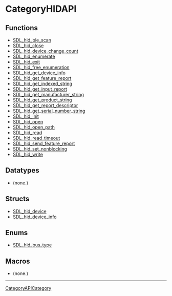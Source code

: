# CategoryHIDAPI

## Functions

<!-- DO NOT HAND-EDIT CATEGORY LISTS, THEY ARE AUTOGENERATED AND WILL BE OVERWRITTEN, BASED ON TAGS IN INDIVIDUAL PAGE FOOTERS. EDIT THOSE INSTEAD. -->
<!-- BEGIN CATEGORY LIST: CategoryHIDAPI, CategoryAPIFunction -->
- [SDL_hid_ble_scan](SDL_hid_ble_scan)
- [SDL_hid_close](SDL_hid_close)
- [SDL_hid_device_change_count](SDL_hid_device_change_count)
- [SDL_hid_enumerate](SDL_hid_enumerate)
- [SDL_hid_exit](SDL_hid_exit)
- [SDL_hid_free_enumeration](SDL_hid_free_enumeration)
- [SDL_hid_get_device_info](SDL_hid_get_device_info)
- [SDL_hid_get_feature_report](SDL_hid_get_feature_report)
- [SDL_hid_get_indexed_string](SDL_hid_get_indexed_string)
- [SDL_hid_get_input_report](SDL_hid_get_input_report)
- [SDL_hid_get_manufacturer_string](SDL_hid_get_manufacturer_string)
- [SDL_hid_get_product_string](SDL_hid_get_product_string)
- [SDL_hid_get_report_descriptor](SDL_hid_get_report_descriptor)
- [SDL_hid_get_serial_number_string](SDL_hid_get_serial_number_string)
- [SDL_hid_init](SDL_hid_init)
- [SDL_hid_open](SDL_hid_open)
- [SDL_hid_open_path](SDL_hid_open_path)
- [SDL_hid_read](SDL_hid_read)
- [SDL_hid_read_timeout](SDL_hid_read_timeout)
- [SDL_hid_send_feature_report](SDL_hid_send_feature_report)
- [SDL_hid_set_nonblocking](SDL_hid_set_nonblocking)
- [SDL_hid_write](SDL_hid_write)
<!-- END CATEGORY LIST -->

## Datatypes

<!-- DO NOT HAND-EDIT CATEGORY LISTS, THEY ARE AUTOGENERATED AND WILL BE OVERWRITTEN, BASED ON TAGS IN INDIVIDUAL PAGE FOOTERS. EDIT THOSE INSTEAD. -->
<!-- BEGIN CATEGORY LIST: CategoryHIDAPI, CategoryAPIDatatype -->
- (none.)
<!-- END CATEGORY LIST -->

## Structs

<!-- DO NOT HAND-EDIT CATEGORY LISTS, THEY ARE AUTOGENERATED AND WILL BE OVERWRITTEN, BASED ON TAGS IN INDIVIDUAL PAGE FOOTERS. EDIT THOSE INSTEAD. -->
<!-- BEGIN CATEGORY LIST: CategoryHIDAPI, CategoryAPIStruct -->
- [SDL_hid_device](SDL_hid_device)
- [SDL_hid_device_info](SDL_hid_device_info)
<!-- END CATEGORY LIST -->

## Enums

<!-- DO NOT HAND-EDIT CATEGORY LISTS, THEY ARE AUTOGENERATED AND WILL BE OVERWRITTEN, BASED ON TAGS IN INDIVIDUAL PAGE FOOTERS. EDIT THOSE INSTEAD. -->
<!-- BEGIN CATEGORY LIST: CategoryHIDAPI, CategoryAPIEnum -->
- [SDL_hid_bus_type](SDL_hid_bus_type)
<!-- END CATEGORY LIST -->

## Macros

<!-- DO NOT HAND-EDIT CATEGORY LISTS, THEY ARE AUTOGENERATED AND WILL BE OVERWRITTEN, BASED ON TAGS IN INDIVIDUAL PAGE FOOTERS. EDIT THOSE INSTEAD. -->
<!-- BEGIN CATEGORY LIST: CategoryHIDAPI, CategoryAPIMacro -->
- (none.)
<!-- END CATEGORY LIST -->


----
[CategoryAPICategory](CategoryAPICategory)


